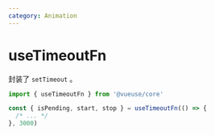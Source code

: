```yaml
---
category: Animation
---
```


# useTimeoutFn

封装了 `setTimeout` 。

```js
import { useTimeoutFn } from '@vueuse/core'

const { isPending, start, stop } = useTimeoutFn(() => {
  /* ... */
}, 3000)
```
